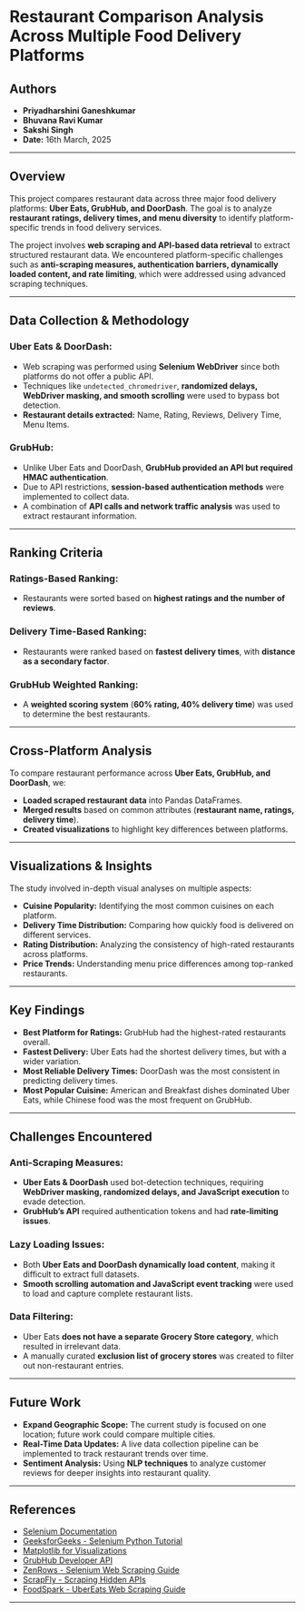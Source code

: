 # Restaurant Comparison Analysis Across Multiple Food Delivery Platforms

## Authors  
- **Priyadharshini Ganeshkumar**  
- **Bhuvana Ravi Kumar**  
- **Sakshi Singh**  
- **Date:** 16th March, 2025  

---

## Overview  
This project compares restaurant data across three major food delivery platforms: **Uber Eats, GrubHub, and DoorDash**. The goal is to analyze **restaurant ratings, delivery times, and menu diversity** to identify platform-specific trends in food delivery services.  

The project involves **web scraping and API-based data retrieval** to extract structured restaurant data. We encountered platform-specific challenges such as **anti-scraping measures, authentication barriers, dynamically loaded content, and rate limiting**, which were addressed using advanced scraping techniques.  

---

## Data Collection & Methodology  

### **Uber Eats & DoorDash:**  
- Web scraping was performed using **Selenium WebDriver** since both platforms do not offer a public API.  
- Techniques like `undetected_chromedriver`, **randomized delays, WebDriver masking, and smooth scrolling** were used to bypass bot detection.  
- **Restaurant details extracted:** Name, Rating, Reviews, Delivery Time, Menu Items.  

### **GrubHub:**  
- Unlike Uber Eats and DoorDash, **GrubHub provided an API but required HMAC authentication**.  
- Due to API restrictions, **session-based authentication methods** were implemented to collect data.  
- A combination of **API calls and network traffic analysis** was used to extract restaurant information.  

---

## Ranking Criteria  

### **Ratings-Based Ranking:**  
- Restaurants were sorted based on **highest ratings and the number of reviews**.  

### **Delivery Time-Based Ranking:**  
- Restaurants were ranked based on **fastest delivery times**, with **distance as a secondary factor**.  

### **GrubHub Weighted Ranking:**  
- A **weighted scoring system** (**60% rating, 40% delivery time**) was used to determine the best restaurants.  

---

## Cross-Platform Analysis  
To compare restaurant performance across **Uber Eats, GrubHub, and DoorDash**, we:  
- **Loaded scraped restaurant data** into Pandas DataFrames.  
- **Merged results** based on common attributes (**restaurant name, ratings, delivery time**).  
- **Created visualizations** to highlight key differences between platforms.  

---

## Visualizations & Insights  
The study involved in-depth visual analyses on multiple aspects:  

- **Cuisine Popularity:** Identifying the most common cuisines on each platform.  
- **Delivery Time Distribution:** Comparing how quickly food is delivered on different services.  
- **Rating Distribution:** Analyzing the consistency of high-rated restaurants across platforms.  
- **Price Trends:** Understanding menu price differences among top-ranked restaurants.  

---

## Key Findings  
- **Best Platform for Ratings:** GrubHub had the highest-rated restaurants overall.  
- **Fastest Delivery:** Uber Eats had the shortest delivery times, but with a wider variation.  
- **Most Reliable Delivery Times:** DoorDash was the most consistent in predicting delivery times.  
- **Most Popular Cuisine:** American and Breakfast dishes dominated Uber Eats, while Chinese food was the most frequent on GrubHub.  

---

## Challenges Encountered  

### **Anti-Scraping Measures:**  
- **Uber Eats & DoorDash** used bot-detection techniques, requiring **WebDriver masking, randomized delays, and JavaScript execution** to evade detection.  
- **GrubHub’s API** required authentication tokens and had **rate-limiting issues**.  

### **Lazy Loading Issues:**  
- Both **Uber Eats and DoorDash dynamically load content**, making it difficult to extract full datasets.  
- **Smooth scrolling automation and JavaScript event tracking** were used to load and capture complete restaurant lists.  

### **Data Filtering:**  
- Uber Eats **does not have a separate Grocery Store category**, which resulted in irrelevant data.  
- A manually curated **exclusion list of grocery stores** was created to filter out non-restaurant entries.  

---

## Future Work  
- **Expand Geographic Scope:** The current study is focused on one location; future work could compare multiple cities.  
- **Real-Time Data Updates:** A live data collection pipeline can be implemented to track restaurant trends over time.  
- **Sentiment Analysis:** Using **NLP techniques** to analyze customer reviews for deeper insights into restaurant quality.  

---

## References  
- [Selenium Documentation](https://selenium-python.readthedocs.io/)  
- [GeeksforGeeks - Selenium Python Tutorial](https://www.geeksforgeeks.org/selenium-python-tutorial/)  
- [Matplotlib for Visualizations](https://matplotlib.org/stable/index.html)  
- [GrubHub Developer API](https://developer.grubhub.com/)  
- [ZenRows - Selenium Web Scraping Guide](https://www.zenrows.com/blog/selenium-python-web-scraping#build-basic-scraper/)  
- [ScrapFly - Scraping Hidden APIs](https://scrapfly.io/blog/how-to-scrape-hidden-apis/)  
- [FoodSpark - UberEats Web Scraping Guide](https://www.foodspark.io/ultimate-guide-to-scraping-data-from-ubereats-with-the-help-of-python-and-selenium/)  
    

---


